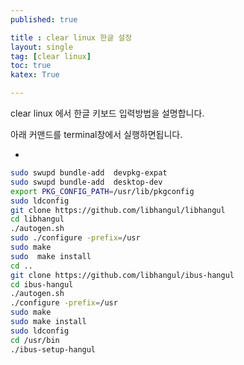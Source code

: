 ```yaml
---
published: true

title : clear linux 한글 설정
layout: single
tag: [clear linux]
toc: true
katex: True

---
```


clear linux 에서 한글 키보드 입력방법을 설명합니다.

아래 커맨드를 terminal창에서 실행하면됩니다.

-

```bash
sudo swupd bundle-add  devpkg-expat
sudo swupd bundle-add  desktop-dev
export PKG_CONFIG_PATH=/usr/lib/pkgconfig
sudo ldconfig
git clone https://github.com/libhangul/libhangul
cd libhangul
./autogen.sh
sudo ./configure -prefix=/usr
sudo make
sudo  make install
cd ..
git clone https://github.com/libhangul/ibus-hangul
cd ibus-hangul
./autogen.sh
./configure -prefix=/usr
sudo make
sudo make install
sudo ldconfig
cd /usr/bin
./ibus-setup-hangul
```

